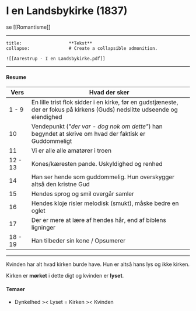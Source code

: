 
# I en Landsbykirke (1837)

se [[Romantisme]]

---

```ad-example # Admonition type. See below for a list of available types.
title:                  **Tekst**
collapse:               # Create a collapsible admonition.

![[Aarestrup - I en Landsbykirke.pdf]]

```

---

#### Resume

| Vers    | Hvad der sker                                                                                          |
| ------- | ------------------------------------------------------------------------------------------------------ |
| 1 - 9   | En lille trist flok sidder i en kirke, før en gudstjæneste, der er fokus på kirkens (Guds) nedslitte udseende og elendighed |
| 10      | Vendepunkt (*"der var - dog nok om dette"*) han begyndet at skrive om hvad der faktisk er Guddommeligt                                 |
| 11      | Vi er alle alle amatører i troen                                                                       |
| 12 - 13 | Kones/kæresten pande. Uskyldighed og renhed                                                                     |
| 14      | Han ser hende som guddommelig. Hun overskygger altså den kristne Gud                                   |
| 15      | Hendes sprog og smil overgår samler                                                                    |
| 16      | Hendes kloje risler melodisk (smukt), måske bedre en oglet                                             |
| 17      | Der er mere at lære af hendes hår, end af biblens ligninger                                            |
| 18 - 19 | Han tilbeder sin kone / Opsumerer                                                                      |

---

Kvinden har alt hvad kirken burde have. Hun er altså hans lys og ikke kirken.

Kirken er **mørket** i dette digt og kvinden er **lyset**.

#### Temaer
- Dynkelhed >< Lyset	=	Kirken >< Kvinden